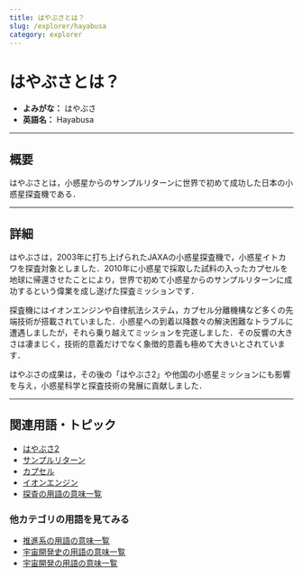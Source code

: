 ```yaml
---
title: はやぶさとは？
slug: /explorer/hayabusa
category: explorer
---
```


# はやぶさとは？

- **よみがな：** はやぶさ  
- **英語名：** Hayabusa  

---

## 概要

はやぶさとは，小惑星からのサンプルリターンに世界で初めて成功した日本の小惑星探査機である．

---

## 詳細

はやぶさは，2003年に打ち上げられたJAXAの小惑星探査機で，小惑星イトカワを探査対象としました．2010年に小惑星で採取した試料の入ったカプセルを地球に帰還させたことにより，世界で初めて小惑星からのサンプルリターンに成功するという偉業を成し遂げた探査ミッションです．

探査機にはイオンエンジンや自律航法システム，カプセル分離機構など多くの先端技術が搭載されていました．小惑星への到着以降数々の解決困難なトラブルに遭遇しましたが，それら乗り越えてミッションを完遂しました．その反響の大きさは凄まじく，技術的意義だけでなく象徴的意義も極めて大きいとされています．

はやぶさの成果は，その後の「はやぶさ2」や他国の小惑星ミッションにも影響を与え，小惑星科学と探査技術の発展に貢献しました．

---

## 関連用語・トピック

- [はやぶさ2](/docs/explorer/hayabusa2)
- [サンプルリターン](/docs/explorer/sample-return)
- [カプセル](/docs/explorer/capsule)
- [イオンエンジン](/docs/propulsion/ion-engine)
- [探査の用語の意味一覧](/docs/category/explorer)

### 他カテゴリの用語を見てみる
- [推進系の用語の意味一覧](/docs/category/propulsion)
- [宇宙開発史の用語の意味一覧](/docs/category/history)
- [宇宙開発の用語の意味一覧](/docs/category/glossary)
